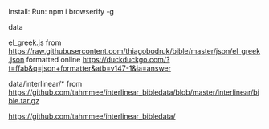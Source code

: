 Install:
Run:
npm i browserify -g




data

el_greek.js from https://raw.githubusercontent.com/thiagobodruk/bible/master/json/el_greek.json
formatted online https://duckduckgo.com/?t=ffab&q=json+formatter&atb=v147-1&ia=answer


data/interlinear/* from https://github.com/tahmmee/interlinear_bibledata/blob/master/interlinear/bible.tar.gz

https://github.com/tahmmee/interlinear_bibledata/